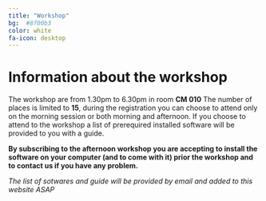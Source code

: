 ```yaml
---
title: "Workshop"
bg:  #8f00b3
color: white
fa-icon: desktop
---
```

# Information about the workshop

The workshop are from 1.30pm to 6.30pm in room **CM 010**
The number of places is limited to **15**, during the registration you can choose to attend only on the morning session or both morning and afternoon.
If you choose to attend to the workshop a list of prerequired installed software will be provided to you with a guide.

**By subscribing to the afternoon workshop you are accepting to install the software on your computer  (and to come with it) prior the workshop and to contact us if you have any problem.**

_The list of sotwares and guide will be provided by email and added to this website ASAP_
